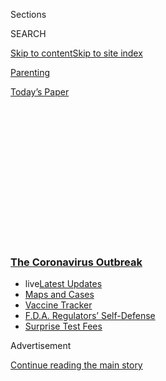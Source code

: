 <div id="app">

<div>

<div>

<div>

<div class="NYTAppHideMasthead css-1q2w90k e1suatyy0">

<div class="section css-ui9rw0 e1suatyy2">

<div class="css-eph4ug er09x8g0">

<div class="css-6n7j50">

</div>

<span class="css-1dv1kvn">Sections</span>

<div class="css-10488qs">

<span class="css-1dv1kvn">SEARCH</span>

</div>

[Skip to content](#site-content)[Skip to site
index](#site-index)

</div>

<div id="masthead-section-label" class="css-1wr3we4 eaxe0e00">

[Parenting](https://www.nytimes3xbfgragh.onion/section/parenting)

</div>

<div class="css-10698na e1huz5gh0">

</div>

</div>

<div id="masthead-bar-one" class="section hasLinks css-15hmgas e1csuq9d3">

<div class="css-uqyvli e1csuq9d0">

</div>

<div class="css-1uqjmks e1csuq9d1">

</div>

<div class="css-9e9ivx">

[](https://myaccount.nytimes3xbfgragh.onion/auth/login?response_type=cookie&client_id=vi)

</div>

<div class="css-1bvtpon e1csuq9d2">

[Today’s
Paper](https://www.nytimes3xbfgragh.onion/section/todayspaper)

</div>

</div>

</div>

</div>

<div data-aria-hidden="false">

<div id="site-content" data-role="main">

<div>

<div class="css-1aor85t" style="opacity:0.000000001;z-index:-1;visibility:hidden">

<div class="css-1hqnpie">

<div class="css-epjblv">

<span class="css-17xtcya">[Parenting](/section/parenting)</span><span class="css-x15j1o">|</span><span class="css-fwqvlz">Worried
About Your Kids’ Social Skills
Post-Lockdown?</span>

</div>

<div class="css-k008qs">

<div class="css-1iwv8en">

<span class="css-18z7m18"></span>

<div>

</div>

</div>

<span class="css-1n6z4y">https://nyti.ms/3fyhGOq</span>

<div class="css-1705lsu">

<div class="css-4xjgmj">

<div class="css-4skfbu" data-role="toolbar" data-aria-label="Social Media Share buttons, Save button, and Comments Panel with current comment count" data-testid="share-tools">

  - 
  - 
  - 
  - 
    
    <div class="css-6n7j50">
    
    </div>

  - 

</div>

</div>

</div>

</div>

</div>

</div>

<div class="css-13pd83m">

<div class="css-l9svim">

### [<span class="css-pa1jbp"><span class="css-1rxm0ex">The Coronavirus</span><span class="css-1rxm0ex"> Outbreak</span></span>](https://www.nytimes3xbfgragh.onion/news-event/coronavirus?name=styln-coronavirus-national&region=TOP_BANNER&block=storyline_menu_recirc&action=click&pgtype=Article&impression_id=a3ff7030-f4c6-11ea-a7aa-59ff5ebfc7d3&variant=undefined)

  - <span class="css-1qkutce"><span class="css-12clwdu">live</span>[Latest
    Updates](https://www.nytimes3xbfgragh.onion/2020/09/11/world/covid-19-coronavirus.html?name=styln-coronavirus-national&region=TOP_BANNER&block=storyline_menu_recirc&action=click&pgtype=Article&impression_id=a3ff7031-f4c6-11ea-a7aa-59ff5ebfc7d3&variant=undefined)</span>
  - <span class="css-1qkutce">[Maps and
    Cases](https://www.nytimes3xbfgragh.onion/interactive/2020/us/coronavirus-us-cases.html?name=styln-coronavirus-national&region=TOP_BANNER&block=storyline_menu_recirc&action=click&pgtype=Article&impression_id=a3ff9740-f4c6-11ea-a7aa-59ff5ebfc7d3&variant=undefined)</span>
  - <span class="css-1qkutce">[Vaccine
    Tracker](https://www.nytimes3xbfgragh.onion/interactive/2020/science/coronavirus-vaccine-tracker.html?name=styln-coronavirus-national&region=TOP_BANNER&block=storyline_menu_recirc&action=click&pgtype=Article&impression_id=a3ff9741-f4c6-11ea-a7aa-59ff5ebfc7d3&variant=undefined)</span>
  - <span class="css-1qkutce">[F.D.A. Regulators’
    Self-Defense](https://www.nytimes3xbfgragh.onion/2020/09/10/us/politics/fda-coronavirus-vaccine.html?name=styln-coronavirus-national&region=TOP_BANNER&block=storyline_menu_recirc&action=click&pgtype=Article&impression_id=a3ff9742-f4c6-11ea-a7aa-59ff5ebfc7d3&variant=undefined)</span>
  - <span class="css-1qkutce">[Surprise Test
    Fees](https://www.nytimes3xbfgragh.onion/2020/09/09/upshot/coronavirus-surprise-test-fees.html?name=styln-coronavirus-national&region=TOP_BANNER&block=storyline_menu_recirc&action=click&pgtype=Article&impression_id=a3ff9743-f4c6-11ea-a7aa-59ff5ebfc7d3&variant=undefined)</span>

</div>

</div>

<div id="top-wrapper" class="css-1sy8kpn">

<div id="top-slug" class="css-l9onyx">

Advertisement

</div>

[Continue reading the main
story](#after-top)

<div class="ad top-wrapper" style="text-align:center;height:100%;display:block;min-height:250px">

<div id="top" class="place-ad" data-position="top" data-size-key="top">

</div>

</div>

<div id="after-top">

</div>

</div>

<div>

<div id="sponsor-wrapper" class="css-1hyfx7x">

<div id="sponsor-slug" class="css-19vbshk">

Supported by

</div>

[Continue reading the main
story](#after-sponsor)

<div id="sponsor" class="ad sponsor-wrapper" style="text-align:center;height:100%;display:block">

</div>

<div id="after-sponsor">

</div>

</div>

<div class="css-186x18t">

</div>

<div class="css-1vkm6nb ehdk2mb0">

# Worried About Your Kids’ Social Skills Post-Lockdown?

</div>

Try not to fret. There’s much to be gained from time with family, or
even on their
own.

<div class="css-79elbk" data-testid="photoviewer-wrapper">

<div class="css-z3e15g" data-testid="photoviewer-wrapper-hidden">

</div>

<div class="css-1a48zt4 ehw59r15" data-testid="photoviewer-children">

![<span class="css-cnj6d5 e1z0qqy90" itemprop="copyrightHolder"><span class="css-1ly73wi e1tej78p0">Credit...</span><span><span>Sarah
Mazzetti</span></span></span>](https://static01.graylady3jvrrxbe.onion/images/2020/06/17/multimedia/17parenting-social-needs/17parenting-social-needs-articleLarge.jpg?quality=75&auto=webp&disable=upscale)

</div>

</div>

<div class="css-18e8msd">

<div class="css-vp77d3 epjyd6m0">

<div class="css-1baulvz">

By <span class="css-1baulvz last-byline" itemprop="name">Emily
Sohn</span>

</div>

</div>

  - 
    
    <div class="css-ld3wwf e16638kd2">
    
    June 18,
    2020
    
    </div>

  - 
    
    <div class="css-4xjgmj">
    
    <div class="css-d8bdto" data-role="toolbar" data-aria-label="Social Media Share buttons, Save button, and Comments Panel with current comment count" data-testid="share-tools">
    
      - 
      - 
      - 
      - 
        
        <div class="css-6n7j50">
        
        </div>
    
      - 
    
    </div>
    
    </div>

</div>

</div>

<div class="section meteredContent css-1r7ky0e" name="articleBody" itemprop="articleBody">

<div class="css-1fanzo5 StoryBodyCompanionColumn">

<div class="css-53u6y8">

Before the coronavirus pandemic began, Michael Munson’s 3-year-old son
saw a group of close friends at his preschool at least a few times a
week. When he wasn’t in school, he and his 1-year-old sister often
played with other kids at the park.

But ever since much of the world shut down to prevent the spread of the
coronavirus, the kids have been home with Munson and his wife, both
lawyers, who take turns watching them while the other works. They have
tried to connect their preschooler to friends through video chats hosted
by his teacher, but his response was usually to withdraw, throw tantrums
or run away from the screen.

Like many other parents enduring months of stay-at-home orders and
school closures, Munson has added a new worry to his list: social
deprivation for his kids.

“I’m not a child psychologist or anything, but I understand that ages 2,
3 and 4 are really important for learning how to share, learning how to
play outside, learning how to ride bikes, and all these things that are
sort of rites of passage in American childhood,” said Munson, who lives
in Chapel Hill, N.C. “What isn’t he getting by not being able to run
around the neighborhood with his friends?”

</div>

</div>

<div class="css-1fanzo5 StoryBodyCompanionColumn">

<div class="css-53u6y8">

Social interactions are an important part of development throughout
childhood, and spending time with peers is typically part of that
process. But try not to fret too much about what they’re missing right
now. Several pediatricians and psychologists offered reassurance about
the isolation many children have experienced because of Covid-19.

Children tend to be resilient and adaptable, they said. There is much to
be gained from interactions with parents, siblings and even pets. Time
alone is valuable, too. And connection through technology, like hanging
out or playing games through video chats, can fill in some of the
blanks. Even without peer interaction for a while, kids can still
develop socially and emotionally in ways that will prepare them to
pursue real-world friendships when those can resume.

“Even though this is unusual, most kids will come out of this fine
because we’re biologically wired to adapt,” said Dr. Jack Shonkoff,
M.D., a pediatrician and early-childhood development expert at Harvard’s
[Center on the Developing Child](https://developingchild.harvard.edu/).
“If we weren’t, we would have gone extinct like the dinosaurs. We
wouldn’t be able to survive because the environment is always
changing.”

<div id="NYT_MAIN_CONTENT_1_REGION" class="css-9tf9ac">

<div>

<div id="styln-covid-updates-world" class="section interactive-content interactive-size-medium css-1ftcdic">

<div class="css-17ih8de interactive-body">

<div id="styln-briefing-block" data-asset-id="QXJ0aWNsZTpueXQ6Ly9hcnRpY2xlLzJiYjYwYTJiLTY3NjItNTg3NC1iMGVhLWY4NzRhMjE3NTQyZA==">

<div class="briefing-block-header-section">

# [Latest Updates: The Coronavirus Outbreak](https://www.nytimes3xbfgragh.onion/2020/09/11/world/covid-19-coronavirus.html?action=click&pgtype=Article&state=default&region=MAIN_CONTENT_1&context=storylines_live_updates)

<div class="briefing-block-ts">

Updated 2020-09-12T07:06:44.310Z

</div>

</div>

  - [Fauci cautions the virus could disrupt life in the U.S. until
    ‘maybe even towards the end
    of 2021.’](https://www.nytimes3xbfgragh.onion/2020/09/11/world/covid-19-coronavirus.html?action=click&pgtype=Article&state=default&region=MAIN_CONTENT_1&context=storylines_live_updates#link-dfb8a16)
  - [From Asia to Africa, China promotes its vaccine candidates to win
    friends.](https://www.nytimes3xbfgragh.onion/2020/09/11/world/covid-19-coronavirus.html?action=click&pgtype=Article&state=default&region=MAIN_CONTENT_1&context=storylines_live_updates#link-7104d154)
  - [The other way the virus will kill:
    hunger.](https://www.nytimes3xbfgragh.onion/2020/09/11/world/covid-19-coronavirus.html?action=click&pgtype=Article&state=default&region=MAIN_CONTENT_1&context=storylines_live_updates#link-393ad215)

<div class="briefing-block-footer">

<div class="briefing-block-footer-meta">

[See more
updates](https://www.nytimes3xbfgragh.onion/2020/09/11/world/covid-19-coronavirus.html?action=click&pgtype=Article&state=default&region=MAIN_CONTENT_1&context=storylines_live_updates)

</div>

<div class="briefing-block-briefinglinks">

<span>More live coverage:</span>
[Markets](https://www.nytimes3xbfgragh.onion/live/2020/09/11/business/stock-market-today-coronavirus?action=click&pgtype=Article&state=default&region=MAIN_CONTENT_1&context=storylines_live_updates)

</div>

</div>

</div>

</div>

</div>

</div>

</div>

Social and emotional learning begins in infancy, and social skills form
the foundation for other types of learning, said Dr. Deborah Phillips,
Ph.D., a developmental psychologist at Georgetown University. Among the
skills that matter are the ability to understand your own emotions,
empathize with others, make decisions, cope with challenges, develop
relationships and take responsibility for mistakes. Spending time with
peers is one way that kids can develop those skills, which affect
physical and mental health throughout life, [research
suggests](https://www.tandfonline.com/doi/abs/10.1080/10410236.2017.1384434?journalCode=hhth20).

While [plenty of
studies](https://journals.sagepub.com/doi/10.1177/1745691614568352) have
documented the link between loneliness and long-term health problems,
quarantine itself is not necessarily causing harm or depriving kids of
what they need, experts said, especially in cases where a child’s needs
are otherwise being met. In many cases, Dr. Phillips said, precedent
suggests that kids can handle big changes, including spending long
periods of time in the hospital, moving frequently or being separated
from a parent for stretches of time.

</div>

</div>

<div class="css-1fanzo5 StoryBodyCompanionColumn">

<div class="css-53u6y8">

From a cultural perspective, kids grow up in all kinds of situations,
from nuclear families to communes, Dr. Shonkoff added. And historically,
the level of technology-aided, always-accessible communication we are
accustomed to with family and friends is relatively new.

In fact, having parents who worry excessively about what their kids are
missing out on is likely more damaging than missing out on experiences,
said Dr. Seth Pollak, Ph.D, a psychologist at the University of
Wisconsin-Madison. Stress is already widespread among parents who have
been balancing work and distance learning, or who have been unemployed,
for months. In a [May survey of more than 3,000
people,](https://www.apa.org/news/press/releases/2020/05/stress-america-covid-19)
the American Psychological Association reported that 46 percent of
parents rated their stress level at eight or higher on a 10-point scale,
compared with 28 percent of adults without children. Neglect and abuse
can have serious consequences, and [concerns about those
risks](https://www.nytimes3xbfgragh.onion/2020/06/09/nyregion/coronavirus-nyc-child-abuse.html)have
escalated during the pandemic.

<div id="NYT_MAIN_CONTENT_2_REGION" class="css-9tf9ac">

<div>

</div>

</div>

To reduce some of the strain, Dr. Pollak said, parents can help their
children by trying to let go of their anxiety about temporary social
deprivation. “I think it’s really important for parents not to
catastrophize and panic,” he said. “There’s no evidence that even a few
months of social distancing is going to have a long-term effect on
children’s development.”

Instead, parents can take comfort in the value of relationships within
their own homes, Dr. Phillips said. Studies suggest that secure
attachments with parents set children up to have stronger friendships.
In households with more than one child, siblings help each other learn
to negotiate, deal with conflict and resolve differences — something
parents can help facilitate by having conversations about the important
roles each sibling plays in the family.

Pets, too, can help teach empathy, responsibility, and how to see the
perspectives of others. Dr. Phillips suggested using animal companions
as a conversation starter about emotions, asking kids questions like,
“What do you think they’re feeling? Do you think this is weird for
them?”

When it comes to practical tips for facilitating social development,
experts said that parents shouldn’t feel pressured to replace peer
interaction by acting as if they are the same age as their children or
playing games they hate. Social interactions are like training wheels
that teach children how to negotiate social situations for the rest of
their lives, Dr. Pollak said, and it’s valuable for children to see that
people — even parents — have moods, opinions, unique styles of play and
a need to take breaks.

To teach lessons about empathy and language that young children might
otherwise learn in school settings, Dr. Phillips suggested naming
feelings and reading out loud, particularly stories about other places
and circumstances. She also recommended giving children developmentally
appropriate responsibilities at home — like asking a 5-year-old to plan
dinner or having an older child do laundry — which can help them develop
a sense of competence and responsibility. “All of that is transferable
and will help them be ready when they return to their classrooms and
their friends,” she said.

</div>

</div>

<div class="css-1fanzo5 StoryBodyCompanionColumn">

<div class="css-53u6y8">

Now is not necessarily the time for lectures about social skills, Dr.
Pollak added. Instead, he advised keeping learning moments playful. For
example, if a child tries taking two turns in a row, a parent could
laugh and say, “Well, if you’re going to take an extra turn, I’m going
to take another turn. Let’s do that,’” he said. Finding opportunities
for fun is important because happiness breeds curiosity and imaginary
play, and play is an essential form of learning in young children.

Time at home also offers the chance for children to develop
independence. For young kids, that might mean [picking a toy to play
with alone for a
while](https://www.nytimes3xbfgragh.onion/2020/04/03/parenting/kids-independent-play-coronavirus-quarantine.html).
For school-age kids, Dr. Shonkoff said, figuring things out might mean
finding new ways to keep in touch with friends virtually.

Every kid is different, experts said, and some might need more social
time than others. But they don’t need tons of friends or a certain kind
of interaction to thrive. Even one good friend can help children develop
an appreciation for relationships, Dr. Phillips said. And connection can
come in many forms, like drawing for each other, writing letters, having
video chats, communicating by text message through parents or talking
with neighbors through a fence.

Being apart from friends has been hard for many kids and some may be
having a particularly tough time. There are some behavioral signs to
look out for that suggest a child is struggling, Dr. Shonkoff said. [If
parents notice children are withdrawn,
sad,](https://www.nytimes3xbfgragh.onion/2020/06/02/parenting/virus-children-depression-signs.html)
harder to control, having trouble sleeping or struggling with basic
daily interactions, he suggested seeking help from a health care
provider. [The same goes for
parents](https://www.nytimes3xbfgragh.onion/2020/04/08/parenting/coronavirus-self-care.html),
whose mental health matters too. But a change in circumstances, even one
caused by a global pandemic, does not mean that parents need to scramble
to figure out all the best ways to promote healthy development.

Instead, parents can foster healthy growth by trying to spend some time
each day socially engaged with their children, Dr. Shonkoff said.
Ideally, that time will not only be at the end of the day, when everyone
is tired. And it will fit into a relatively predictable routine of
mealtimes and bedtime. It’s not important to track how many minutes the
social time lasts, whether the interaction is perfect, or if every
moment is optimally stimulating.

It is normal to worry, Dr. Shonkoff added. But parents can help their
children by agonizing less about whether their children will be damaged
by this challenging time. “There’s as much a danger of overthinking this
and trying to kind of create an overcontrolled environment for
children,” he said. “Kids just need a sense that the environment is
safe.”

-----

Emily Sohn is a freelance health and science journalist and parent of
two boys.

</div>

</div>

<div>

</div>

</div>

<div>

</div>

<div>

</div>

<div>

</div>

<div>

<div id="bottom-wrapper" class="css-1ede5it">

<div id="bottom-slug" class="css-l9onyx">

Advertisement

</div>

[Continue reading the main
story](#after-bottom)

<div id="bottom" class="ad bottom-wrapper" style="text-align:center;height:100%;display:block;min-height:90px">

</div>

<div id="after-bottom">

</div>

</div>

</div>

</div>

</div>

## Site Index

<div>

</div>

## Site Information Navigation

  - [© <span>2020</span> <span>The New York Times
    Company</span>](https://help.nytimes3xbfgragh.onion/hc/en-us/articles/115014792127-Copyright-notice)

<!-- end list -->

  - [NYTCo](https://www.nytco.com/)
  - [Contact
    Us](https://help.nytimes3xbfgragh.onion/hc/en-us/articles/115015385887-Contact-Us)
  - [Work with us](https://www.nytco.com/careers/)
  - [Advertise](https://nytmediakit.com/)
  - [T Brand Studio](http://www.tbrandstudio.com/)
  - [Your Ad
    Choices](https://www.nytimes3xbfgragh.onion/privacy/cookie-policy#how-do-i-manage-trackers)
  - [Privacy](https://www.nytimes3xbfgragh.onion/privacy)
  - [Terms of
    Service](https://help.nytimes3xbfgragh.onion/hc/en-us/articles/115014893428-Terms-of-service)
  - [Terms of
    Sale](https://help.nytimes3xbfgragh.onion/hc/en-us/articles/115014893968-Terms-of-sale)
  - [Site
    Map](https://spiderbites.nytimes3xbfgragh.onion)
  - [Help](https://help.nytimes3xbfgragh.onion/hc/en-us)
  - [Subscriptions](https://www.nytimes3xbfgragh.onion/subscription?campaignId=37WXW)

</div>

</div>

</div>

</div>
